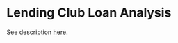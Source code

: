 # Lending Club Loan Analysis

See description [here](http://pppw.github.io/LendingClubLoanAnalysis/).
